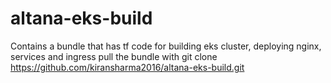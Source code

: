 # altana-eks-build
Contains a bundle that has tf code for building  eks cluster, deploying nginx, services and ingress
pull the bundle with git clone https://github.com/kiransharma2016/altana-eks-build.git
